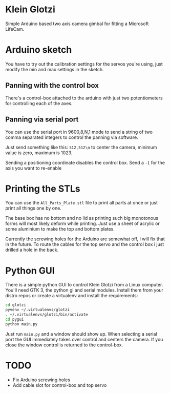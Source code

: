 # Klein Glotzi

Simple Arduino based two axis camera gimbal for fitting a Microsoft LifeCam.

# Arduino sketch

You have to try out the calibration settings for the servos you're using, just modify the min and max settings in the sketch.

## Panning with the control box

There's a control-box attached to the arduino with just two potentiometers for controlling each of the axes.

## Panning via serial port

You can use the serial port in 9600,8,N,1 mode to send a string of two comma separated integers to control the panning via software.

Just send something like this: `512,512\n` to center the camera, minimum value is zero, maximum is 1023.

Sending a positioning coordinate disables the control box. Send a `-1` for the axis you want to re-enable

# Printing the STLs

You can use the `All_Parts_Plate.stl` file to print all parts at once or just print all things one by one.

The base box has no bottom and no lid as printing such big monotonous forms will most likely deform while printing. Just use a sheet of acrylic or some aluminium to make the top and bottom plates.

Currently the screwing holes for the Arduino are somewhat off, I will fix that in the future. To route the cables for the top servo and the control box i just drilled a hole in the back.

# Python GUI

There is a simple python GUI to control Klein Glotzi from a Linux computer. You'll need GTK 3, the python gi and serial modules.
Install them from your distro repos or create a virtualenv and install the requirements:

```bash
cd glotzi
pyvenv ~/.virtualenvs/glotzi
. ~/.virtualenvs/glotzi/bin/activate
cd pygui
python main.py
```

Just run `main.py` and a window should show up. When selecting a serial port the GUI immediately takes over control and centers the camera. If you close the window control is returned to the control-box.

# TODO

- Fix Arduino screwing holes
- Add cable slot for control-box and top servo